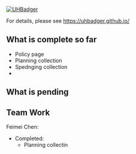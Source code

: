 [![UHBadger](https://github.com/UHBadger/UHBadger/actions/workflows/ci.yml/badge.svg)](https://github.com/UHBadger/UHBadger/actions/workflows/ci.yml)

For details, please see https://uhbadger.github.io/

## What is complete so far
* Policy page
* Planning collection 
* Spednging collection 
* 
## What is pending

## Team Work
Feimei Chen:
 - Completed:
   - Planning collectin 


